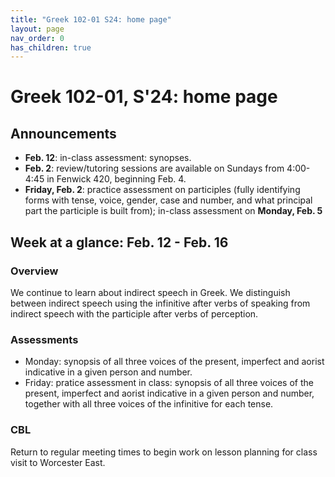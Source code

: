 ```yaml
---
title: "Greek 102-01 S24: home page"
layout: page
nav_order: 0
has_children: true
---
```


# Greek 102-01, S'24: home page

## Announcements


- **Feb. 12**: in-class assessment: synopses.
- **Feb. 2**: review/tutoring sessions are available on Sundays from 4:00-4:45 in Fenwick 420, beginning Feb. 4.
- **Friday, Feb. 2**: practice assessment on participles (fully identifying forms with tense, voice, gender, case and number, and what principal part the participle is built from); in-class assessment on **Monday, Feb. 5**


## Week at a glance: Feb. 12 - Feb. 16

### Overview

We continue to learn about indirect speech in Greek. We distinguish between indirect speech using the infinitive after verbs of speaking from indirect speech with the participle after verbs of perception.

### Assessments

- Monday: synopsis of all three voices of the present, imperfect and aorist indicative in a given person and number.
- Friday: pratice assessment in class: synopsis of all three voices of the present, imperfect and aorist indicative in a given person and number, together with all three voices of the infinitive for each tense.

### CBL

Return to regular meeting times to begin work on lesson planning for class visit to Worcester East.